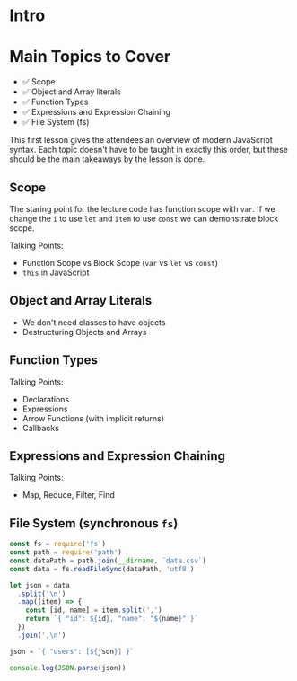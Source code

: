 # Intro

# Main Topics to Cover

- ✅ Scope
- ✅ Object and Array literals
- ✅ Function Types
- ✅ Expressions and Expression Chaining
- ✅ File System (fs)

This first lesson gives the attendees an overview of modern JavaScript syntax. Each topic doesn't have to be taught in exactly this order, but these should be the main takeaways by the lesson is done.

## Scope

The staring point for the lecture code has function scope with `var`. If we change the `i` to use `let` and `item` to use `const` we can demonstrate block scope.

Talking Points:

- Function Scope vs Block Scope (`var` vs `let` vs `const`)
- `this` in JavaScript

## Object and Array Literals

- We don't need classes to have objects
- Destructuring Objects and Arrays

## Function Types

Talking Points:

- Declarations
- Expressions
- Arrow Functions (with implicit returns)
- Callbacks

## Expressions and Expression Chaining

Talking Points:

- Map, Reduce, Filter, Find

## File System (synchronous `fs`)

```js
const fs = require('fs')
const path = require('path')
const dataPath = path.join(__dirname, `data.csv`)
const data = fs.readFileSync(dataPath, 'utf8')

let json = data
  .split('\n')
  .map((item) => {
    const [id, name] = item.split(',')
    return `{ "id": ${id}, "name": "${name}" }`
  })
  .join(',\n')

json = `{ "users": [${json}] }`

console.log(JSON.parse(json))
```
